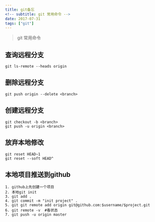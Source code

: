 ```yaml
---
title: git备忘
<!-- subtitle: git 常用命令 -->
date: 2017-07-31
tags: ["git"]
---
```


>git 常用命令

<!--more-->

## 查询远程分支

```git
git ls-remote --heads origin
```

## 删除远程分支

```git
git push origin --delete <branch>
```

## 创建远程分支

```git
git checkout -b <branch>
git push -u origin <branch>
```

## 放弃本地修改

```git
git reset HEAD~1
git reset --soft HEAD^
```

## 本地项目推送到github

```
1. github上先创建一个项目
2. 本地git init
3. git add .
4. git commit -m "init project" .
5. git git remote add origin git@github.com:$username/$project.git
6. git remote -v  #看状态
7. git push -u origin master
```


